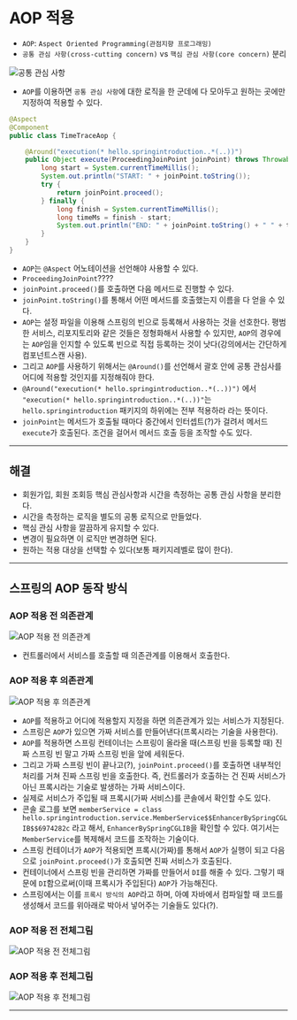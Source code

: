 # AOP 적용
- `AOP`: `Aspect Oriented Programming(관점지향 프로그래밍)`
- `공통 관심 사항(cross-cutting concern)` vs `핵심 관심 사항(core concern)` 분리

![공통 관심 사항](https://user-images.githubusercontent.com/68052095/103096266-b861bc00-4646-11eb-887a-61f9bc0468f4.PNG)

- `AOP`를 이용하면 `공통 관심 사항`에 대한 로직을 한 군데에 다 모아두고 원하는 곳에만 지정하여 적용할 수 있다.

```java
@Aspect
@Component
public class TimeTraceAop {

    @Around("execution(* hello.springintroduction..*(..))")
    public Object execute(ProceedingJoinPoint joinPoint) throws Throwable {
        long start = System.currentTimeMillis();
        System.out.println("START: " + joinPoint.toString());
        try {
            return joinPoint.proceed();
        } finally {
            long finish = System.currentTimeMillis();
            long timeMs = finish - start;
            System.out.println("END: " + joinPoint.toString() + " " + timeMs + "ms");
        }
    }
}
```

- `AOP`는 `@Aspect` 어노테이션을 선언해야 사용할 수 있다.
- `ProceedingJoinPoint`????
- `joinPoint.proceed()`를 호출하면 다음 메서드로 진행할 수 있다.
- `joinPoint.toString()`를 통해서 어떤 메서드를 호출했는지 이름을 다 얻을 수 있다.
- `AOP`는 설정 파일을 이용해 스프링의 빈으로 등록해서 사용하는 것을 선호한다. 평범한 서비스, 리포지토리와 같은 것들은 정형화해서 사용할 수 있지만, `AOP`의 경우에는 `AOP`임을 인지할 수 있도록 빈으로 직접 등록하는 것이 낫다(강의에서는 간단하게 컴포넌트스캔 사용).
- 그리고 `AOP`를 사용하기 위해서는 `@Around()`를 선언해서 괄호 안에 공통 관심사를 어디에 적용할 것인지를 지정해줘야 한다.
- `@Around("execution(* hello.springintroduction..*(..))")` 에서 `"execution(* hello.springintroduction..*(..))"`는 `hello.springintroduction` 패키지의 하위에는 전부 적용하라 라는 뜻이다.
- `joinPoint`는 메서드가 호출될 때마다 중간에서 인터셉트(?)가 걸려서 메서드 `execute`가 호출된다. 조건을 걸어서 메서드 호출 등을 조작할 수도 있다.

---

## 해결
- 회원가입, 회원 조회등 핵심 관심사항과 시간을 측정하는 공통 관심 사항을 분리한다.
- 시간을 측정하는 로직을 별도의 공통 로직으로 만들었다.
- 핵심 관심 사항을 깔끔하게 유지할 수 있다.
- 변경이 필요하면 이 로직만 변경하면 된다.
- 원하는 적용 대상을 선택할 수 있다(보통 패키지레벨로 많이 한다).

---

## 스프링의 AOP 동작 방식

### AOP 적용 전 의존관계
![AOP 적용 전 의존관계](https://user-images.githubusercontent.com/68052095/103100515-41342400-4656-11eb-9aa1-961ab06a3432.PNG)
- 컨트롤러에서 서비스를 호출할 때 의존관계를 이용해서 호출한다.

### AOP 적용 후 의존관계
![AOP 적용 후 의존관계](https://user-images.githubusercontent.com/68052095/103100513-409b8d80-4656-11eb-9da4-23fb85a71e78.PNG)
- `AOP`를 적용하고 어디에 적용할지 지정을 하면 의존관계가 있는 서비스가 지정된다.
- 스프링은 `AOP`가 있으면 가짜 서비스를 만들어낸다(프록시라는 기술을 사용한다).
- `AOP`를 적용하면 스프링 컨테이너는 스프링이 올라올 때(스프링 빈을 등록할 때) 진짜 스프링 빈 말고 가짜 스프링 빈을 앞에 세워둔다.
- 그리고 가짜 스프링 빈이 끝나고(?), `joinPoint.proceed()`를 호출하면 내부적인 처리를 거쳐 진짜 스프링 빈을 호출한다. 즉, 컨트롤러가 호출하는 건 진짜 서비스가 아닌 프록시라는 기술로 발생하는 가짜 서비스이다.
- 실제로 서비스가 주입될 때 프록시(가짜 서비스)를 콘솔에서 확인할 수도 있다.
- 콘솔 로그를 보면 `memberService = class hello.springintroduction.service.MemberService$$EnhancerBySpringCGLIB$$6974282c` 라고 해서, `EnhancerBySpringCGLIB`을 확인할 수 있다. 여기서는 `MemberService`를 복제해서 코드를 조작하는 기술이다.
- 스프링 컨테이너가 `AOP`가 적용되면 프록시(가짜)를 통해서 `AOP`가 실행이 되고 다음으로 `joinPoint.proceed()`가 호출되면 진짜 서비스가 호출된다.
- 컨테이너에서 스프링 빈을 관리하면 가짜를 만들어서 `DI`를 해줄 수 있다. 그렇기 때문에 `DI`함으로써(이때 프록시가 주입된다) `AOP`가 가능해진다.
- 스프링에서는 이를 `프록시 방식의 AOP`라고 하며, 아예 자바에서 컴파일할 때 코드를 생성해서 코드를 위아래로 박아서 넣어주는 기술들도 있다(?).

### AOP 적용 전 전체그림
![AOP 적용 전 전체그림](https://user-images.githubusercontent.com/68052095/103100512-4002f700-4656-11eb-9d0c-e4070ab70785.PNG)

### AOP 적용 후 전체그림
![AOP 적용 후 전체그림](https://user-images.githubusercontent.com/68052095/103100508-3ed1ca00-4656-11eb-9bbc-7907abbbeb65.PNG)

---